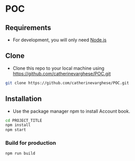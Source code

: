 # POC

## Requirements
- For development, you will only need [Node.js](https://nodejs.org/en/download/) 
## Clone
- Clone this repo to your local machine using https://github.com/catherinevarghese/POC.git
```bash
git clone https://github.com/catherinevarghese/POC.git
```
## Installation
- Use the package manager npm  to install Account book.
```bash
cd PROJECT_TITLE
npm install
npm start
```
### Build for production
```bash
npm run build
